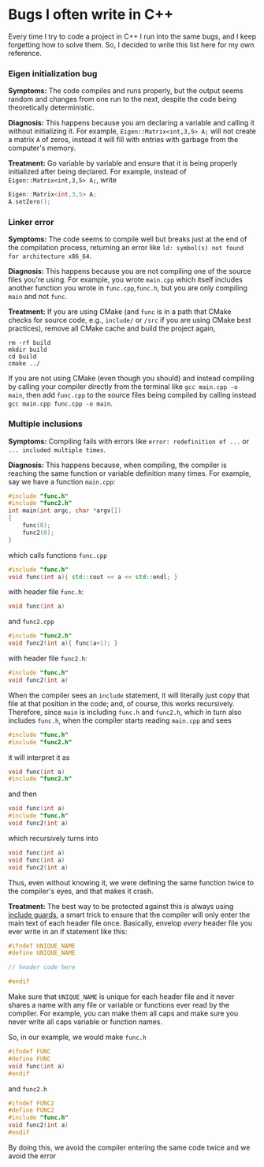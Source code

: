 # Bugs I often write in C++


Every time I try to code a project in C++ I run into the same bugs, and I keep forgetting how to solve them. So, I decided to write this list here for my own reference.

### Eigen initialization bug

**Symptoms:** The code compiles and runs properly, but the output seems random and changes from one run to the next, despite the code being theoretically deterministic.

**Diagnosis:** This happens because you am declaring a variable and calling it without initializing it. For example, `Eigen::Matrix<int,3,5> A;` will not create a matrix `A` of zeros, instead it will fill with entries with garbage from the computer's memory. 

**Treatment:** Go variable by variable and ensure that it is being properly initialized after being declared. For example, instead of `Eigen::Matrix<int,3,5> A;`, write
```cpp
Eigen::Matrix<int,3,5> A;
A.setZero();
```
### Linker error

**Symptoms:** The code seems to compile well but breaks just at the end of the compilation process, returning an error like `ld: symbol(s) not found for architecture x86_64`.

**Diagnosis:** This happens because you are not compiling one of the source files you're using. For example, you wrote `main.cpp` which itself includes another function you wrote in `func.cpp`,`func.h`, but you are only compiling `main` and not `func`.

**Treatment:** If you are using CMake (and `func` is in a path that CMake checks for source code, e.g., `include/` or `/src` if you are using CMake best practices), remove all CMake cache and build the project again,
```shell
rm -rf build
mkdir build
cd build
cmake ../
```

If you are not using CMake (even though you should) and instead compiling by calling your compiler directly from the terminal like `gcc main.cpp -o main`, then add `func.cpp` to the source files being compiled by calling instead `gcc main.cpp func.cpp -o main`.

### Multiple inclusions

**Symptoms:** Compiling fails with errors like `error: redefinition of ...` or `... included multiple times`.

**Diagnosis:** This happens because, when compiling, the compiler is reaching the same function or variable definition many times. For example, say we have a function `main.cpp`:
```cpp
#include "func.h"
#include "func2.h"
int main(int argc, char *argv[])
{
    func(0);
    func2(0);
}
```
which calls functions `func.cpp`
```cpp
#include "func.h"
void func(int a){ std::cout << a << std::endl; }
```
with header file `func.h`:
```cpp
void func(int a)
```
and 
`func2.cpp`
```cpp
#include "func2.h"
void func2(int a){ func(a+1); }
```
with header file `func2.h`:
```cpp
#include "func.h"
void func2(int a)
```
When the compiler sees an `include` statement, it will literally just copy that file at that position in the code; and, of course, this works recursively. Therefore, since `main` is including `func.h` and `func2.h`, which in turn also includes `func.h`, when the compiler starts reading `main.cpp` and sees
```cpp
#include "func.h"
#include "func2.h"
```
it will interpret it as
```cpp
void func(int a)
#include "func2.h"
```
and then
```cpp
void func(int a)
#include "func.h"
void func2(int a)
```
which recursively turns into
```cpp
void func(int a)
void func(int a)
void func2(int a)
```
Thus, even without knowing it, we were defining the same function twice to the compiler's eyes, and that makes it crash.

**Treatment:** The best way to be protected against this is always using [include guards](https://en.wikipedia.org/wiki/Include_guard), a smart trick to ensure that the compiler will only enter the main text of each header file once. Basically, envelop *every* header file you ever write in an if statement like this:
```cpp
#ifndef UNIQUE_NAME
#define UNIQUE_NAME

// header code here

#endif
```
Make sure that `UNIQUE_NAME` is unique for each header file and it never shares a name with any file or variable or functions ever read by the compiler. For example, you can make them all caps and make sure you never write all caps variable or function names.

So, in our example, we would make `func.h` 
```cpp
#ifndef FUNC
#define FUNC
void func(int a)
#endif
```
and `func2.h`
```cpp
#ifndef FUNC2
#define FUNC2
#include "func.h"
void func2(int a)
#endif
```
By doing this, we avoid the compiler entering the same code twice and we avoid the error

